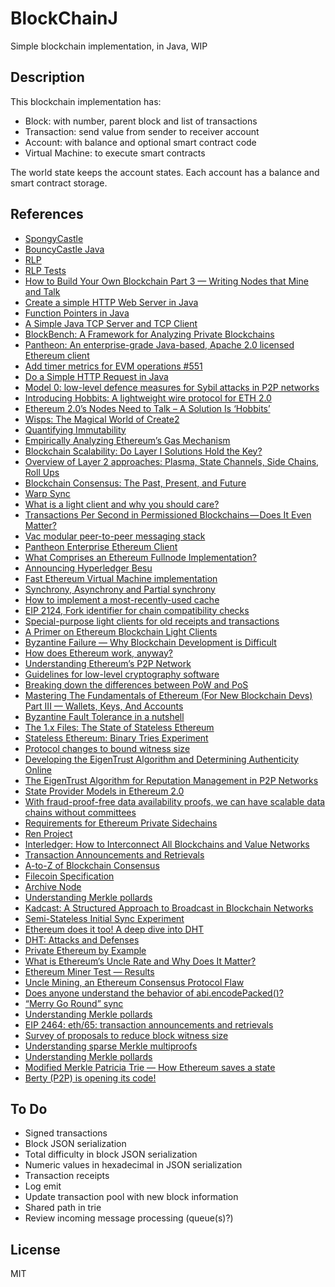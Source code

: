 # BlockChainJ

Simple blockchain implementation, in Java, WIP

## Description

This blockchain implementation has:

- Block: with number, parent block and list of transactions
- Transaction: send value from sender to receiver account
- Account: with balance and optional smart contract code
- Virtual Machine: to execute smart contracts

The world state keeps the account states. Each account has a balance and smart contract storage.

## References

- [SpongyCastle](https://rtyley.github.io/spongycastle)
- [BouncyCastle Java](http://www.bouncycastle.org/java.html)
- [RLP](https://github.com/ethereum/wiki/wiki/RLP)
- [RLP Tests](https://github.com/ethereum/tests/blob/develop/RLPTests/rlptest.json)
- [How to Build Your Own Blockchain Part 3 — Writing Nodes that Mine and Talk](https://bigishdata.com/2017/11/02/build-your-own-blockchain-part-3-writing-nodes-that-mine/)
- [Create a simple HTTP Web Server in Java](https://medium.com/@ssaurel/create-a-simple-http-web-server-in-java-3fc12b29d5fd)
- [Function Pointers in Java](https://programming.guide/java/function-pointers-in-java.html)
- [A Simple Java TCP Server and TCP Client](https://systembash.com/a-simple-java-tcp-server-and-tcp-client/)
- [BlockBench: A Framework for Analyzing Private Blockchains](https://github.com/ooibc88/blockbench)
- [Pantheon: An enterprise-grade Java-based, Apache 2.0 licensed Ethereum client](https://github.com/PegaSysEng/pantheon)
- [Add timer metrics for EVM operations #551](https://github.com/PegaSysEng/pantheon/pull/551)
- [Do a Simple HTTP Request in Java](https://www.baeldung.com/java-http-request)
- [Model 0: low-level defence measures for Sybil attacks in P2P networks](https://blog.golemproject.net/model-0-low-level-defence-measures-for-sybil-attacks-in-p2p-networks/)
- [Introducing Hobbits: A lightweight wire protocol for ETH 2.0](https://medium.com/whiteblock/introducing-hobbits-a-lightweight-wire-protocol-for-eth-2-0-b1bfae5e4843)
- [Ethereum 2.0’s Nodes Need to Talk – A Solution Is ‘Hobbits’](https://www.coindesk.com/testing-ethereum-2-0-requires-basic-signaling-a-solution-is-hobbits)
- [Wisps: The Magical World of Create2](https://blog.ricmoo.com/wisps-the-magical-world-of-create2-5c2177027604)
- [Quantifying Immutability](https://medium.com/ethereum-classic/quantifying-immutability-e8f2b1bb9301)
- [Empirically Analyzing Ethereum’s Gas Mechanism](https://arxiv.org/pdf/1905.00553.pdf)
- [Blockchain Scalability: Do Layer I Solutions Hold the Key?](https://hackernoon.com/blockchain-scalability-do-layer-i-solutions-hold-the-key-f3d9388c60f3)
- [Overview of Layer 2 approaches: Plasma, State Channels, Side Chains, Roll Ups](https://nearprotocol.com/blog/layer-2/)
- [Blockchain Consensus: The Past, Present, and Future](https://hackernoon.com/blockchain-consensus-the-past-present-and-future-112cd1a4189a)
- [Warp Sync](https://wiki.parity.io/Warp-Sync)
- [What is a light client and why you should care?](https://www.parity.io/what-is-a-light-client/)
- [Transactions Per Second in Permissioned Blockchains — Does It Even Matter?](https://hackernoon.com/transactions-per-second-in-private-blockchains-does-it-even-matter-bf67dec56b76)
- [Vac modular peer-to-peer messaging stack](https://vac.dev/vac-overview)
- [Pantheon Enterprise Ethereum Client](https://docs.pantheon.pegasys.tech/en/latest/)
- [What Comprises an Ethereum Fullnode Implementation?](https://medium.com/blockchannel/what-comprises-an-ethereum-fullnode-implementation-a1e72f213ca6)
- [Announcing Hyperledger Besu](https://www.hyperledger.org/blog/2019/08/29/announcing-hyperledger-besu)
- [Fast Ethereum Virtual Machine implementation](https://github.com/ethereum/evmone)
- [Synchrony, Asynchrony and Partial synchrony](https://ittaiab.github.io/2019-06-01-2019-5-31-models/)
- [How to implement a most-recently-used cache](https://stackoverflow.com/questions/583852/how-to-implement-a-most-recently-used-cache)
- [EIP 2124, Fork identifier for chain compatibility checks](https://twitter.com/trent_vanepps/status/1184677267995320322)
- [Special-purpose light clients for old receipts and transactions](https://ethereum-magicians.org/t/special-purpose-light-clients-for-old-receipts-and-transactions/3711)
- [A Primer on Ethereum Blockchain Light Clients](https://medium.com/@rauljordan/a-primer-on-ethereum-blockchain-light-clients-f3cadde49137)
- [Byzantine Failure — Why Blockchain Development is Difficult](https://medium.com/codechain/byzantine-failure-why-blockchain-development-is-difficult-1d2da8de9f03)
- [How does Ethereum work, anyway?](https://medium.com/@preethikasireddy/how-does-ethereum-work-anyway-22d1df506369)
- [Understanding Ethereum’s P2P Network](https://medium.com/shyft-network-media/understanding-ethereums-p2p-network-86eeaa3345)
- [Guidelines for low-level cryptography software](https://github.com/veorq/cryptocoding)
- [Breaking down the differences between PoW and PoS](https://medium.com/@stakingrewards/research-report-is-proof-of-stake-better-than-proof-of-work-222d048ccef5)
- [Mastering The Fundamentals of Ethereum (For New Blockchain Devs) Part III — Wallets, Keys, And Accounts](https://medium.com/@markmuskardin/mastering-the-fundamentals-of-ethereum-for-new-blockchain-devs-part-iii-wallets-keys-and-4cd3175b535b)
- [Byzantine Fault Tolerance in a nutshell](https://medium.com/coinmonks/byzantine-fault-tolerance-in-a-nutshell-bc7762ffb996)
- [The 1.x Files: The State of Stateless Ethereum](https://blog.ethereum.org/2019/12/30/eth1x-files-state-of-stateless-ethereum/)
- [Stateless Ethereum: Binary Tries Experiment](https://medium.com/@mandrigin/stateless-ethereum-binary-tries-experiment-b2c035497768)
- [Protocol changes to bound witness size](https://ethereum-magicians.org/t/protocol-changes-to-bound-witness-size/3885)
- [Developing the EigenTrust Algorithm and Determining Authenticity Online](https://medium.com/oscar-tech/developing-the-eigentrust-algorithm-and-determining-trustworthiness-online-6c51b2c2938f)
- [The EigenTrust Algorithm for Reputation Management in P2P Networks](https://nlp.stanford.edu/pubs/eigentrust.pdf)
- [State Provider Models in Ethereum 2.0](https://ethresear.ch/t/state-provider-models-in-ethereum-2-0/6750)
- [With fraud-proof-free data availability proofs, we can have scalable data chains without committees](https://ethresear.ch/t/with-fraud-proof-free-data-availability-proofs-we-can-have-scalable-data-chains-without-committees/6725)
- [Requirements for Ethereum Private Sidechains](https://arxiv.org/pdf/1806.09834.pdf)
- [Ren Project](https://github.com/renproject/ren/wiki/Introduction)
- [Interledger: How to Interconnect All Blockchains and Value Networks](https://medium.com/xpring/interledger-how-to-interconnect-all-blockchains-and-value-networks-74f432e64543)
- [Transaction Announcements and Retrievals](https://github.com/ethereum/EIPs/issues/2465)
- [A-to-Z of Blockchain Consensus](https://medium.com/tendermint/a-to-z-of-blockchain-consensus-81e2406af5a3)
- [Filecoin Specification](https://filecoin-project.github.io/specs/)
- [Archive Node](https://infura.io/docs/ethereum/add-ons/archiveData)
- [Understanding Merkle pollards](https://medium.com/@jgm.orinoco/understanding-merkle-pollards-1547fc7efaa)
- [Kadcast: A Structured Approach to Broadcast in Blockchain Networks](https://eprint.iacr.org/2019/876.pdf)
- [Semi-Stateless Initial Sync Experiment](https://medium.com/@mandrigin/semi-stateless-initial-sync-experiment-897cc9c330cb)
- [Ethereum does it too! A deep dive into DHT](https://medium.com/unitychain/intro-to-dht-e98425fc05f1)
- [DHT: Attacks and Defenses](https://medium.com/unitychain/dht-attacks-and-defenses-e159b3d1bcf8)
- [Private Ethereum by Example](https://medium.com/coinmonks/private-ethereum-by-example-b77063bb634f)
- [What is Ethereum’s Uncle Rate and Why Does It Matter?](https://ethgasstation.info/blog/ethereum-uncle-rate/)
- [Ethereum Miner Test — Results](https://medium.com/bloxroute/ethereum-miner-test-results-8fbee68b7088)
- [Uncle Mining, an Ethereum Consensus Protocol Flaw](https://bitslog.com/2016/04/28/uncle-mining-an-ethereum-consensus-protocol-flaw/)
- [Does anyone understand the behavior of abi.encodePacked()?](https://www.reddit.com/r/ethdev/comments/a9i594/does_anyone_understand_the_behavior_of/)
- [“Merry Go Round” sync](https://ethresear.ch/t/merry-go-round-sync/7158)
- [Understanding Merkle pollards](https://medium.com/@jgm.orinoco/understanding-merkle-pollards-1547fc7efaa)
- [EIP 2464: eth/65: transaction announcements and retrievals](https://eips.ethereum.org/EIPS/eip-2464)
- [Survey of proposals to reduce block witness size](https://ethresear.ch/t/survey-of-proposals-to-reduce-block-witness-size/7173)
- [Understanding sparse Merkle multiproofs](https://www.wealdtech.com/articles/understanding-sparse-merkle-multiproofs/)
- [Understanding Merkle pollards](https://www.wealdtech.com/articles/understanding-merkle-pollards/)
- [Modified Merkle Patricia Trie — How Ethereum saves a state](https://medium.com/codechain/modified-merkle-patricia-trie-how-ethereum-saves-a-state-e6d7555078dd)
- [Berty (P2P) is opening its code!](https://berty.tech/blog/open-source/)

## To Do

- Signed transactions
- Block JSON serialization
- Total difficulty in block JSON serialization
- Numeric values in hexadecimal in JSON serialization
- Transaction receipts
- Log emit
- Update transaction pool with new block information
- Shared path in trie
- Review incoming message processing (queue(s)?)

## License

MIT

